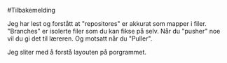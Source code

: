 #Tilbakemelding

Jeg har lest og forstått at "repositores" er akkurat som mapper i filer.
"Branches" er isolerte filer som du kan fikse på selv.
Når du "pusher" noe vil du gi det til læreren. Og motsatt når du "Puller".

Jeg sliter med å forstå layouten på porgrammet.